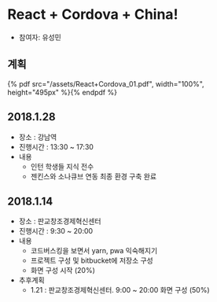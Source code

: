 # React + Cordova + China!

- 참여자: 유성민

## 계획
{% pdf src="/assets/React+Cordova_01.pdf", width="100%", height="495px" %}{% endpdf %}


## 2018.1.28
- 장소 : 강남역
- 진행시간 : 13:30 ~ 17:30
- 내용
    - 인턴 학생들 지식 전수
    - 젠킨스와 소나큐브 연동 최종 환경 구축 완료


## 2018.1.14
- 장소 : 판교창조경제혁신센터
- 진행시간 : 9:30 ~ 20:00
- 내용
    - 코드버스킹을 보면서 yarn, pwa 익숙해지기
    - 프로젝트 구성 및 bitbucket에 저장소 구성
    - 화면 구성 시작 (20%)
- 추후계획
    - 1.21 : 판교창조경제혁신센터. 9:00 ~ 20:00 화면 구성 (50%)
